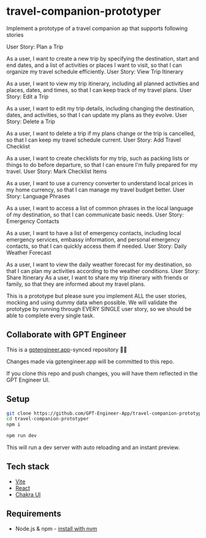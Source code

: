 # travel-companion-prototyper

Implement a prototype of a travel companion ap that supports following stories

User Story: Plan a Trip

As a user, I want to create a new trip by specifying the destination, start and end dates, and a list of activities or places I want to visit, so that I can organize my travel schedule efficiently.
User Story: View Trip Itinerary

As a user, I want to view my trip itinerary, including all planned activities and places, dates, and times, so that I can keep track of my travel plans.
User Story: Edit a Trip

As a user, I want to edit my trip details, including changing the destination, dates, and activities, so that I can update my plans as they evolve.
User Story: Delete a Trip

As a user, I want to delete a trip if my plans change or the trip is cancelled, so that I can keep my travel schedule current.
User Story: Add Travel Checklist

As a user, I want to create checklists for my trip, such as packing lists or things to do before departure, so that I can ensure I'm fully prepared for my travel.
User Story: Mark Checklist Items

As a user, I want to use a currency converter to understand local prices in my home currency, so that I can manage my travel budget better.
User Story: Language Phrases

As a user, I want to access a list of common phrases in the local language of my destination, so that I can communicate basic needs.
User Story: Emergency Contacts

As a user, I want to have a list of emergency contacts, including local emergency services, embassy information, and personal emergency contacts, so that I can quickly access them if needed.
User Story: Daily Weather Forecast

As a user, I want to view the daily weather forecast for my destination, so that I can plan my activities according to the weather conditions.
User Story: Share Itinerary
As a user, I want to share my trip itinerary with friends or family, so that they are informed about my travel plans.


This is a prototype but please sure you implement ALL the user stories, mocking and using dummy data when possible. We will validate the prototype by running through EVERY SINGLE user story, so we should be able to complete every single task.

## Collaborate with GPT Engineer

This is a [gptengineer.app](https://gptengineer.app)-synced repository 🌟🤖

Changes made via gptengineer.app will be committed to this repo.

If you clone this repo and push changes, you will have them reflected in the GPT Engineer UI.

## Setup

```sh
git clone https://github.com/GPT-Engineer-App/travel-companion-prototyper.git
cd travel-companion-prototyper
npm i
```

```sh
npm run dev
```

This will run a dev server with auto reloading and an instant preview.

## Tech stack

- [Vite](https://vitejs.dev/)
- [React](https://react.dev/)
- [Chakra UI](https://chakra-ui.com/)

## Requirements

- Node.js & npm - [install with nvm](https://github.com/nvm-sh/nvm#installing-and-updating)
